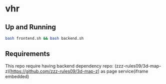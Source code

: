 # vhr

## Up and Running

```sh
bash frontend.sh && bash backend.sh
```

## Requirements

This repo require having backend dependency repo: (zzz-rules09/3d-map-z)[https://github.com/zzz-rules09/3d-map-z] as page service(iframe embedded)
